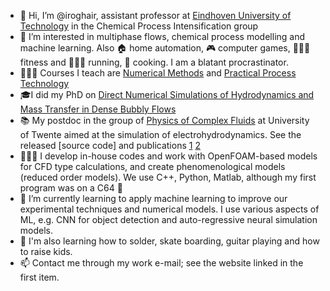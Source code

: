 - 👋 Hi, I’m @iroghair, assistant professor at [Eindhoven University of Technology](https://www.tue.nl/en/research/researchers/ivo-roghair/) in the Chemical Process Intensification group
- 👀 I’m interested in multiphase flows, chemical process modelling and machine learning. Also 🏠 home automation, 🎮 computer games, 🏋🏼‍♂️ fitness and 🏃🏼‍♂️ running, 🥘 cooking. I am a blatant procrastinator.
- 👨🏼‍🏫 Courses I teach are [Numerical Methods](https://tue.osiris-student.nl/#/onderwijscatalogus/extern/cursus/?cursuscode=6E5X0&collegejaar=2022) and [Practical Process Technology](https://tue.osiris-student.nl/#/onderwijscatalogus/extern/cursus/?cursuscode=6P4X0&collegejaar=2022)
- 🎓I did my PhD on [Direct Numerical Simulations of Hydrodynamics and Mass Transfer in Dense Bubbly Flows](https://research.tue.nl/en/publications/direct-numerical-simulations-of-hydrodynamics-and-mass-transfer-i)
- 📚 My postdoc in the group of [Physics of Complex Fluids](https://www.utwente.nl/en/tnw/pcf/) at University of Twente aimed at the simulation of electrohydrodynamics. See the released [source code] and publications [1](https://doi.org/10.1007/s10404-015-1581-5) [2](https://doi.org/10.1038/srep06378)
- 👨🏼‍💻 I develop in-house codes and work with OpenFOAM-based models for CFD type calculations, and create phenomenological models (reduced order models). We use C++, Python, Matlab, although my first program was on a C64 🦕
- 🌱 I’m currently learning to apply machine learning to improve our experimental techniques and numerical models. I use various aspects of ML, e.g. CNN for object detection and auto-regressive neural simulation models.
- 🤯 I'm also learning how to solder, skate boarding, guitar playing and how to raise kids.
- 📫 Contact me through my work e-mail; see the website linked in the first item.

<!---
iroghair/iroghair is a ✨ special ✨ repository because its `README.md` (this file) appears on your GitHub profile.
You can click the Preview link to take a look at your changes.
--->
